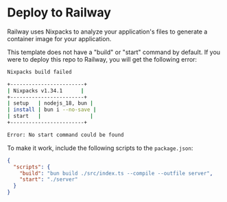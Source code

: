 # Deploy to Railway
Railway uses Nixpacks to analyze your application's files to generate a container image for your application.

This template does not have a "build" or "start" command by default. If you were to deploy this repo to Railway, you will get the following error:

```bash
Nixpacks build failed

+------------------------+
| Nixpacks v1.34.1      |
+------------------------+
| setup   | nodejs_18, bun |
| install | bun i --no-save |
| start   |                |
+------------------------+

Error: No start command could be found
```

To make it work, include the following scripts to the `package.json`:
```json
{
  "scripts": {
    "build": "bun build ./src/index.ts --compile --outfile server",
    "start": "./server"
  }
}
```
